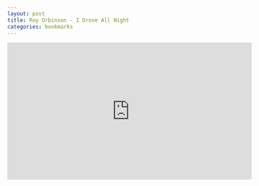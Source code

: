 ```yaml
---
layout: post
title: Roy Orbinson - I Drove All Night
categories: bookmarks
---
```


<div class="youtube-embed-container">
	<iframe width="560" height="315" src="https://www.youtube.com/embed/iTbIY62uQd0" title="YouTube video player" frameborder="0" allow="accelerometer; autoplay; clipboard-write; encrypted-media; gyroscope; picture-in-picture" allowfullscreen></iframe>
</div>